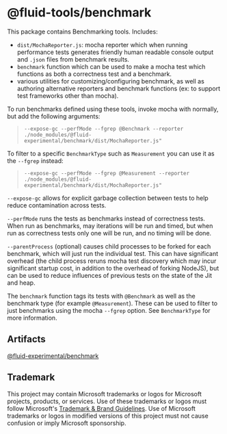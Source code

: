 # @fluid-tools/benchmark

This package contains Benchmarking tools.
Includes:

-   `dist/MochaReporter.js`: mocha reporter which when running performance tests generates friendly human readable console output and `.json` files from benchmark results.
-   `benchmark` function which can be used to make a mocha test which functions as both a correctness test and a benchmark.
-   various utilities for customizing/configuring benchmark, as well as authoring alternative reporters and benchmark functions (ex: to support test frameworks other than mocha).

To run benchmarks defined using these tools, invoke mocha with normally, but add the following arguments:

> `--expose-gc --perfMode --fgrep @Benchmark --reporter ./node_modules/@fluid-experimental/benchmark/dist/MochaReporter.js"`

To filter to a specific `BenchmarkType` such as `Measurement` you can use it as the `--fgrep` instead:

> `--expose-gc --perfMode --fgrep @Measurement --reporter ./node_modules/@fluid-experimental/benchmark/dist/MochaReporter.js"`

`--expose-gc` allows for explicit garbage collection between tests to help reduce contamination across tests.

`--perfMode` runs the tests as benchmarks instead of correctness tests. When run as benchmarks, may iterations will be run and timed, but when run as correctness tests only one will be run, and no timing will be done.

`--parentProcess` (optional) causes child processes to be forked for each benchmark, which will just run the individual test.
This can have significant overhead (the child process reruns mocha test discovery which may incur significant startup cost, in addition to the overhead of forking NodeJS), but can be used to reduce influences of previous tests on the state of the Jit and heap.

The `benchmark` function tags its tests with `@Benchmark` as well as the benchmark type (for example `@Measurement`). These can be used to filter to just benchmarks using the mocha `--fgrep` option.
See `BenchmarkType` for more information.

## Artifacts

[@fluid-experimental/benchmark](https://dev.azure.com/intentional/intent/_packaging?_a=package&feed=intentional-npm&package=%40intentional%2Fbenchmark&protocolType=Npm)

## Trademark

This project may contain Microsoft trademarks or logos for Microsoft projects, products, or services. Use of these trademarks
or logos must follow Microsoft's [Trademark & Brand Guidelines](https://www.microsoft.com/en-us/legal/intellectualproperty/trademarks/usage/general).
Use of Microsoft trademarks or logos in modified versions of this project must not cause confusion or imply Microsoft sponsorship.
